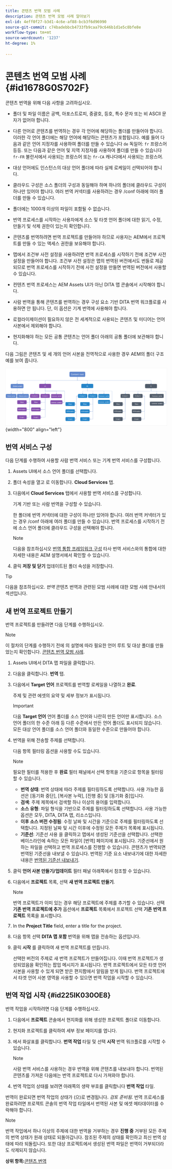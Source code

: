 ```yaml
---
title: 콘텐츠 번역 모범 사례
description: 콘텐츠 번역 모범 사례 알아보기
exl-id: 4eff0f27-b3d1-4c6e-af88-bcb3f6d96990
source-git-commit: c74badebbcb4733fb9caa79c646b1d1e5c8bfe8e
workflow-type: tm+mt
source-wordcount: '1237'
ht-degree: 1%

---
```


# 콘텐츠 번역 모범 사례 {#id1678G0S702F}

콘텐츠 번역을 위해 다음 사항을 고려하십시오.

- 폴더 및 파일 이름은 공백, 아포스트로피, 중괄호, 등호, 특수 문자 또는 비 ASCII 문자가 없어야 합니다.

- 다른 언어로 콘텐츠를 번역하는 경우 각 언어에 해당하는 폴더를 만들어야 합니다. 이러한 각 언어 폴더에는 해당 언어에 해당하는 콘텐츠가 포함됩니다. 예를 들어 다음과 같은 언어 지정자를 사용하여 폴더를 만들 수 있습니다 `de` 독일어: `fr` 프랑스어 등등. 또는 다음과 같은 언어 및 지역 지정자를 사용하여 폴더를 만들 수 있습니다 `fr-FR` 불란서에서 사용되는 프랑스어 또는 `fr-CA` 캐나다에서 사용되는 프랑스어.
- 대상 언어에도 인스턴스의 대상 언어 폴더에 따라 실제 로케일이 선택되어야 합니다.
- 클라우드 구성은 소스 폴더의 구성과 동일해야 하며 하나의 폴더에 클라우드 구성이 하나만 있어야 합니다. 여러 번역 커넥터를 사용하려는 경우 /conf 아래에 여러 폴더를 만들 수 있습니다.
- 폴더에는 1000개 이상의 파일이 포함될 수 없습니다.
- 번역 프로세스를 시작하는 사용자에게 소스 및 타겟 언어 폴더에 대한 읽기, 수정, 만들기 및 삭제 권한이 있는지 확인합니다.
- 콘텐츠를 번역하려면 번역 프로젝트를 만들어야 하므로 사용자는 AEM에서 프로젝트를 만들 수 있는 액세스 권한을 보유해야 합니다.
- 맵에서 조건부 사전 설정을 사용하려면 번역 프로세스를 시작하기 전에 조건부 사전 설정을 만들어야 합니다. 조건부 사전 설정은 맵의 번역된 버전에서도 번들로 제공되므로 번역 프로세스를 시작하기 전에 사전 설정을 만들면 번역된 버전에서 사용할 수 있습니다.
- 컨텐츠 번역 프로세스는 AEM Assets UI가 아닌 DITA 맵 콘솔에서 시작해야 합니다.
- 사람 번역을 통해 콘텐츠를 번역하는 경우 구성 요소 기반 DITA 번역 워크플로를 사용하면 안 됩니다. 단, 이 옵션은 기계 번역에 사용해야 합니다.
- 로컬라이제이션이 필요하지 않은 전 세계적으로 사용되는 콘텐츠 및 미디어는 언어 사본에서 제외해야 합니다.
- 현지화해야 하는 모든 공통 콘텐츠는 언어 폴더 아래의 공통 폴더에 보관해야 합니다.

다음 그림은 콘텐츠 및 세 개의 언어 사본을 전역적으로 사용한 경우 AEM의 폴더 구조 예를 보여 줍니다.

![](images/aem-directory_structure.png){width="800" align="left"}

## 번역 서비스 구성

다음 단계를 수행하여 사용할 사람 번역 서비스 또는 기계 번역 서비스를 구성합니다.

1. Assets UI에서 소스 언어 폴더를 선택합니다.

1. 폴더 속성을 열고 로 이동합니다. **Cloud Services** 탭.

1. 다음에서 **Cloud Services** 탭에서 사용할 번역 서비스를 구성합니다.

   기계 기반 또는 사람 번역을 구성할 수 있습니다.

   한 폴더에 번역 커넥터에 대한 구성이 하나만 있어야 합니다. 여러 번역 커넥터가 있는 경우 /conf 아래에 여러 폴더를 만들 수 있습니다. 번역 프로세스를 시작하기 전에 소스 언어 폴더에 클라우드 구성을 선택해야 합니다.

   >[!NOTE]
   >
   > 다음을 참조하십시오 [번역 통합 프레임워크 구성](https://experienceleague.adobe.com/docs/experience-manager-cloud-service/sites/administering/reusing-content/translation/integration-framework.html?lang=en) 타사 번역 서비스와의 통합에 대한 자세한 내용은 AEM 설명서에서 확인할 수 있습니다.

1. 클릭 **저장 및 닫기** 업데이트된 폴더 속성을 저장합니다.


>[!TIP]
>
> 다음을 참조하십시오. *번역* 콘텐츠 번역과 관련된 모범 사례에 대한 모범 사례 안내서의 섹션입니다.

## 새 번역 프로젝트 만들기

번역 프로젝트를 만들려면 다음 단계를 수행하십시오.

>[!NOTE]
>
> 이 절차의 단계를 수행하기 전에 의 설명에 따라 필요한 언어 루트 및 대상 폴더를 만들었는지 확인합니다. [콘텐츠 번역 모범 사례](#id1678G0S702F).

1. Assets UI에서 DITA 맵 파일을 클릭합니다.

1. 다음을 클릭합니다. **번역** 탭.

1. 다음에서 **Target 언어** 프로젝트를 번역할 로케일을 나열하고 **완료**.

   주제 및 관련 에셋의 요약 및 세부 정보가 표시됩니다.

   >[!IMPORTANT]
   >
   > 다음 **Target 언어** 언어 폴더를 소스 언어와 나란히 만든 언어만 표시합니다. 소스 언어 폴더의 한 수준 아래 등 다른 수준에서 만든 언어 폴더도 표시되지 않습니다. 모든 대상 언어 폴더를 소스 언어 폴더와 동일한 수준으로 만들어야 합니다.

1. 번역을 위해 전송할 주제를 선택합니다.

   다음 항목 필터링 옵션을 사용할 수도 있습니다.

   >[!NOTE]
   >
   > 필요한 필터를 적용한 후 **완료** 필터 패널에서 선택 항목을 기준으로 항목을 필터링할 수 있습니다.

   - **번역 상태**: 번역 상태에 따라 주제를 필터링하도록 선택합니다. 사용 가능한 옵션은 [동기화 중단], [복사본 누락], [진행 중] 및 [동기화 중]입니다.
   - **검색**: 주제 제목에서 검색할 하나 이상의 용어를 입력합니다.
   - **소스 유형**: 파일 형식을 기반으로 주제를 필터링하도록 선택합니다. 사용 가능한 옵션은 모두, DITA, DITA 맵, 리소스입니다.
   - **이후 소스 버전 수정됨**: 수정 날짜 및 시간을 기준으로 주제를 필터링하도록 선택합니다. 지정된 날짜 및 시간 이후에 수정된 모든 주제가 목록에 표시됩니다.
   - **기준선**: 기준선 사용 을 클릭하고 맵에서 생성된 기준선을 선택합니다. 선택한 베이스라인에 속하는 모든 파일이 [번역] 페이지에 표시됩니다. 기준선에서 원하는 파일을 선택하고 번역 프로세스를 진행할 수 있습니다. 콘텐츠가 번역되면 번역된 기준선을 내보낼 수 있습니다. 번역된 기준 요소 내보내기에 대한 자세한 내용은 [번역된 기준선 내보내기](generate-output-use-baseline-for-publishing.md#id196SE600GHS).
1. 클릭 **언어 사본 만들기/업데이트** 필터 패널 아래쪽에서 참조할 수 있습니다.

1. 다음에서 **프로젝트** 목록, 선택 **새 번역 프로젝트 만들기**.

   >[!NOTE]
   >
   > 번역 프로젝트가 이미 있는 경우 해당 프로젝트에 주제를 추가할 수 있습니다. 선택 **기존 번역 프로젝트에 추가** 옵션에서 **프로젝트** 목록에서 프로젝트 선택 **기존 번역 프로젝트** 목록을 표시합니다.

1. In the **Project Title** field, enter a title for the project.

1. 다음 항목 선택 **DITA 맵 포함** 번역을 위해 맵을 전송하는 옵션입니다.
1. 클릭 **시작** 를 클릭하여 새 번역 프로젝트를 만듭니다.

   선택한 버전의 주제로 새 번역 프로젝트가 만들어집니다. 이때 번역 프로젝트가 생성되었음을 확인하는 팝업 메시지가 표시됩니다. 번역 프로젝트에서 모든 타겟 언어 사본을 사용할 수 있게 되면 받은 편지함에서 알림을 받게 됩니다. 번역 프로젝트에서 타겟 언어 사본 영역을 사용할 수 있으면 번역 작업을 시작할 수 있습니다.


## 번역 작업 시작 {#id225IK030OE8}

번역 작업을 시작하려면 다음 단계를 수행하십시오.

1. 다음에서 **프로젝트** 콘솔에서 현지화를 위해 생성한 프로젝트 폴더로 이동합니다.

1. 현지화 프로젝트를 클릭하여 세부 정보 페이지를 엽니다.

1. 에서 화살표를 클릭합니다. **번역 작업** 타일 및 선택 **시작** 번역 워크플로를 시작할 수 있습니다.

   >[!NOTE]
   >
   > 사람 번역 서비스를 사용하는 경우 번역을 위해 콘텐츠를 내보내야 합니다. 번역된 콘텐츠를 가져온 다음에는 번역 프로젝트로 다시 가져와야 합니다.

1. 번역 작업의 상태를 보려면 아래쪽의 생략 부호를 클릭합니다 **번역 작업** 타일.


번역이 완료되면 번역 작업의 상태가 (으)로 변경됩니다. *검토 준비됨*. 번역 프로세스를 완료하려면 프로젝트 콘솔의 번역 작업 타일에서 번역된 사본 및 에셋 메타데이터를 수락해야 합니다.

>[!NOTE]
>
> 번역 작업에서 하나 이상의 주제에 대한 번역을 거부하는 경우 **진행 중** 거부된 모든 주제의 번역 상태가 원래 상태로 되돌아갑니다. 참조된 주제의 상태를 확인하고 최신 번역 상태에 따라 되돌립니다. 또한 대상 프로젝트에서 생성된 번역 파일은 번역이 거부되더라도 삭제되지 않습니다.

**상위 항목:**[&#x200B;콘텐츠 번역](translation.md)
